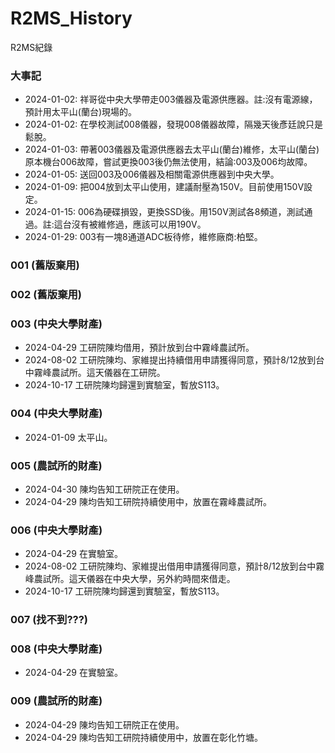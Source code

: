 # R2MS_History
R2MS紀錄

### 大事記
+ 2024-01-02: 祥哥從中央大學帶走003儀器及電源供應器。註:沒有電源線，預計用太平山(蘭台)現場的。
+ 2024-01-02: 在學校測試008儀器，發現008儀器故障，隔幾天後彥廷說只是鬆脫。
+ 2024-01-03: 帶著003儀器及電源供應器去太平山(蘭台)維修，太平山(蘭台)原本機台006故障，嘗試更換003後仍無法使用，結論:003及006均故障。
+ 2024-01-05: 送回003及006儀器及相關電源供應器到中央大學。
+ 2024-01-09: 把004放到太平山使用，建議耐壓為150V。目前使用150V設定。
+ 2024-01-15: 006為硬碟損毀，更換SSD後。用150V測試各8頻道，測試通過。註:這台沒有被維修過，應該可以用190V。
+ 2024-01-29: 003有一塊8通道ADC板待修，維修廠商:柏堅。

### 001 (舊版棄用)

### 002 (舊版棄用)

### 003 (中央大學財產)
+ 2024-04-29 工研院陳均借用，預計放到台中霧峰農試所。
+ 2024-08-02 工研院陳均、家維提出持續借用申請獲得同意，預計8/12放到台中霧峰農試所。這天儀器在工研院。
+ 2024-10-17 工研院陳均歸還到實驗室，暫放S113。

### 004 (中央大學財產)
+ 2024-01-09 太平山。

### 005 (農試所的財產)
+ 2024-04-30 陳均告知工研院正在使用。
+ 2024-04-29 陳均告知工研院持續使用中，放置在霧峰農試所。
  
### 006 (中央大學財產)
+ 2024-04-29 在實驗室。
+ 2024-08-02 工研院陳均、家維提出借用申請獲得同意，預計8/12放到台中霧峰農試所。這天儀器在中央大學，另外約時間來借走。
+ 2024-10-17 工研院陳均歸還到實驗室，暫放S113。
  
### 007 (找不到???)

### 008 (中央大學財產)
+ 2024-04-29 在實驗室。

### 009 (農試所的財產)
+ 2024-04-29 陳均告知工研院正在使用。
+ 2024-04-29 陳均告知工研院持續使用中，放置在彰化竹塘。
